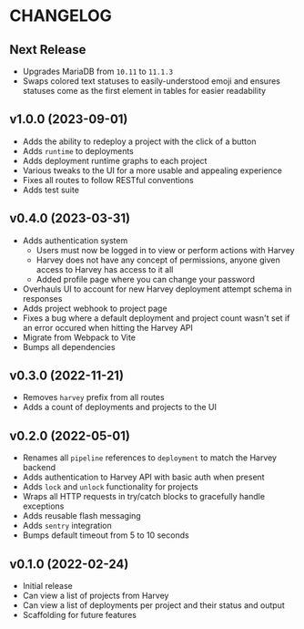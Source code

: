 # CHANGELOG

## Next Release

- Upgrades MariaDB from `10.11` to `11.1.3`
- Swaps colored text statuses to easily-understood emoji and ensures statuses come as the first element in tables for easier readability

## v1.0.0 (2023-09-01)

- Adds the ability to redeploy a project with the click of a button
- Adds `runtime` to deployments
- Adds deployment runtime graphs to each project
- Various tweaks to the UI for a more usable and appealing experience
- Fixes all routes to follow RESTful conventions
- Adds test suite

## v0.4.0 (2023-03-31)

- Adds authentication system
  - Users must now be logged in to view or perform actions with Harvey
  - Harvey does not have any concept of permissions, anyone given access to Harvey has access to it all
  - Added profile page where you can change your password
- Overhauls UI to account for new Harvey deployment attempt schema in responses
- Adds project webhook to project page
- Fixes a bug where a default deployment and project count wasn't set if an error occured when hitting the Harvey API
- Migrate from Webpack to Vite
- Bumps all dependencies

## v0.3.0 (2022-11-21)

- Removes `harvey` prefix from all routes
- Adds a count of deployments and projects to the UI

## v0.2.0 (2022-05-01)

- Renames all `pipeline` references to `deployment` to match the Harvey backend
- Adds authentication to Harvey API with basic auth when present
- Adds `lock` and `unlock` functionality for projects
- Wraps all HTTP requests in try/catch blocks to gracefully handle exceptions
- Adds reusable flash messaging
- Adds `sentry` integration
- Bumps default timeout from 5 to 10 seconds

## v0.1.0 (2022-02-24)

- Initial release
- Can view a list of projects from Harvey
- Can view a list of deployments per project and their status and output
- Scaffolding for future features
